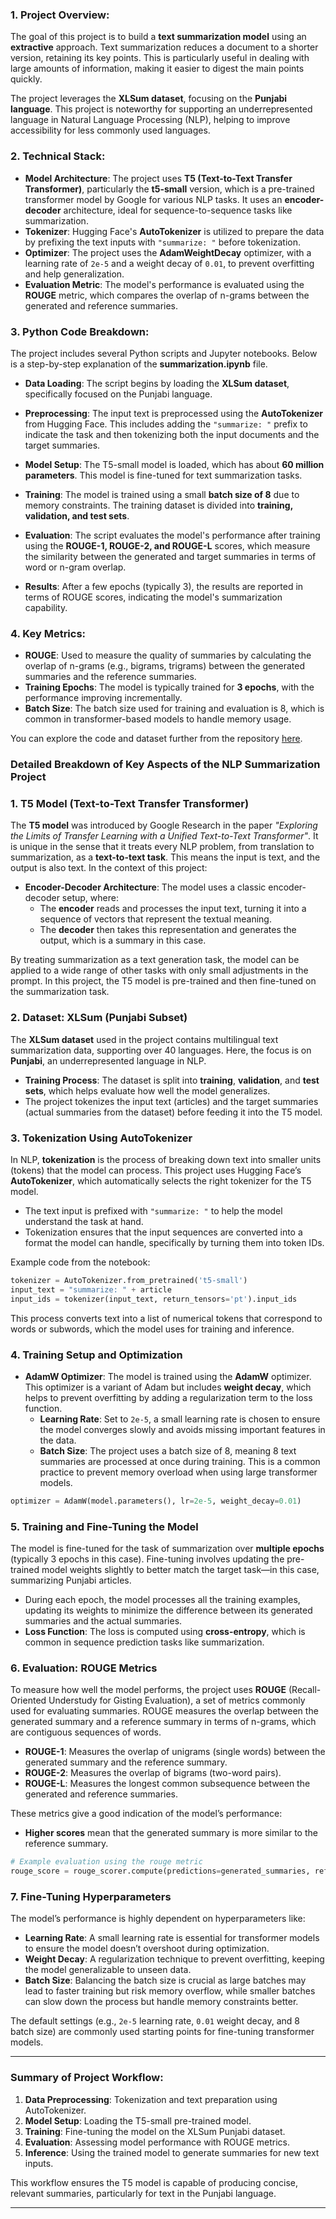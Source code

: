 
### 1. **Project Overview:**
The goal of this project is to build a **text summarization model** using an **extractive** approach. Text summarization reduces a document to a shorter version, retaining its key points. This is particularly useful in dealing with large amounts of information, making it easier to digest the main points quickly. 

The project leverages the **XLSum dataset**, focusing on the **Punjabi language**. This project is noteworthy for supporting an underrepresented language in Natural Language Processing (NLP), helping to improve accessibility for less commonly used languages.

### 2. **Technical Stack:**
- **Model Architecture**: The project uses **T5 (Text-to-Text Transfer Transformer)**, particularly the **t5-small** version, which is a pre-trained transformer model by Google for various NLP tasks. It uses an **encoder-decoder** architecture, ideal for sequence-to-sequence tasks like summarization.
- **Tokenizer**: Hugging Face's **AutoTokenizer** is utilized to prepare the data by prefixing the text inputs with `"summarize: "` before tokenization.
- **Optimizer**: The project uses the **AdamWeightDecay** optimizer, with a learning rate of `2e-5` and a weight decay of `0.01`, to prevent overfitting and help generalization.
- **Evaluation Metric**: The model's performance is evaluated using the **ROUGE** metric, which compares the overlap of n-grams between the generated and reference summaries.

### 3. **Python Code Breakdown**:

The project includes several Python scripts and Jupyter notebooks. Below is a step-by-step explanation of the **summarization.ipynb** file.

- **Data Loading**: The script begins by loading the **XLSum dataset**, specifically focused on the Punjabi language.
  
- **Preprocessing**: The input text is preprocessed using the **AutoTokenizer** from Hugging Face. This includes adding the `"summarize: "` prefix to indicate the task and then tokenizing both the input documents and the target summaries.
  
- **Model Setup**: The T5-small model is loaded, which has about **60 million parameters**. This model is fine-tuned for text summarization tasks.
  
- **Training**: The model is trained using a small **batch size of 8** due to memory constraints. The training dataset is divided into **training, validation, and test sets**.
  
- **Evaluation**: The script evaluates the model's performance after training using the **ROUGE-1, ROUGE-2, and ROUGE-L** scores, which measure the similarity between the generated and target summaries in terms of word or n-gram overlap.
  
- **Results**: After a few epochs (typically 3), the results are reported in terms of ROUGE scores, indicating the model's summarization capability.

### 4. **Key Metrics:**
- **ROUGE**: Used to measure the quality of summaries by calculating the overlap of n-grams (e.g., bigrams, trigrams) between the generated summaries and the reference summaries.
- **Training Epochs**: The model is typically trained for **3 epochs**, with the performance improving incrementally.
- **Batch Size**: The batch size used for training and evaluation is 8, which is common in transformer-based models to handle memory usage.

You can explore the code and dataset further from the repository [here](https://github.com/yxshee/summarization-nlp).

### Detailed Breakdown of Key Aspects of the NLP Summarization Project

### 1. **T5 Model (Text-to-Text Transfer Transformer)**

The **T5 model** was introduced by Google Research in the paper *"Exploring the Limits of Transfer Learning with a Unified Text-to-Text Transformer"*. It is unique in the sense that it treats every NLP problem, from translation to summarization, as a **text-to-text task**. This means the input is text, and the output is also text. In the context of this project:

- **Encoder-Decoder Architecture**: The model uses a classic encoder-decoder setup, where:
  - The **encoder** reads and processes the input text, turning it into a sequence of vectors that represent the textual meaning.
  - The **decoder** then takes this representation and generates the output, which is a summary in this case.

By treating summarization as a text generation task, the model can be applied to a wide range of other tasks with only small adjustments in the prompt. In this project, the T5 model is pre-trained and then fine-tuned on the summarization task.

### 2. **Dataset: XLSum (Punjabi Subset)**

The **XLSum dataset** used in the project contains multilingual text summarization data, supporting over 40 languages. Here, the focus is on **Punjabi**, an underrepresented language in NLP. 

- **Training Process**: The dataset is split into **training**, **validation**, and **test sets**, which helps evaluate how well the model generalizes.
- The project tokenizes the input text (articles) and the target summaries (actual summaries from the dataset) before feeding it into the T5 model.

### 3. **Tokenization Using AutoTokenizer**

In NLP, **tokenization** is the process of breaking down text into smaller units (tokens) that the model can process. This project uses Hugging Face’s **AutoTokenizer**, which automatically selects the right tokenizer for the T5 model.

- The text input is prefixed with `"summarize: "` to help the model understand the task at hand.
- Tokenization ensures that the input sequences are converted into a format the model can handle, specifically by turning them into token IDs.

Example code from the notebook:
```python
tokenizer = AutoTokenizer.from_pretrained('t5-small')
input_text = "summarize: " + article
input_ids = tokenizer(input_text, return_tensors='pt').input_ids
```

This process converts text into a list of numerical tokens that correspond to words or subwords, which the model uses for training and inference.

### 4. **Training Setup and Optimization**

- **AdamW Optimizer**: The model is trained using the **AdamW** optimizer. This optimizer is a variant of Adam but includes **weight decay**, which helps to prevent overfitting by adding a regularization term to the loss function.
  - **Learning Rate**: Set to `2e-5`, a small learning rate is chosen to ensure the model converges slowly and avoids missing important features in the data.
  - **Batch Size**: The project uses a batch size of 8, meaning 8 text summaries are processed at once during training. This is a common practice to prevent memory overload when using large transformer models.

```python
optimizer = AdamW(model.parameters(), lr=2e-5, weight_decay=0.01)
```

### 5. **Training and Fine-Tuning the Model**

The model is fine-tuned for the task of summarization over **multiple epochs** (typically 3 epochs in this case). Fine-tuning involves updating the pre-trained model weights slightly to better match the target task—in this case, summarizing Punjabi articles.

- During each epoch, the model processes all the training examples, updating its weights to minimize the difference between its generated summaries and the actual summaries.
- **Loss Function**: The loss is computed using **cross-entropy**, which is common in sequence prediction tasks like summarization.

### 6. **Evaluation: ROUGE Metrics**

To measure how well the model performs, the project uses **ROUGE** (Recall-Oriented Understudy for Gisting Evaluation), a set of metrics commonly used for evaluating summaries. ROUGE measures the overlap between the generated summary and a reference summary in terms of n-grams, which are contiguous sequences of words.

- **ROUGE-1**: Measures the overlap of unigrams (single words) between the generated summary and the reference summary.
- **ROUGE-2**: Measures the overlap of bigrams (two-word pairs).
- **ROUGE-L**: Measures the longest common subsequence between the generated and reference summaries.

These metrics give a good indication of the model’s performance:
- **Higher scores** mean that the generated summary is more similar to the reference summary.

```python
# Example evaluation using the rouge metric
rouge_score = rouge_scorer.compute(predictions=generated_summaries, references=reference_summaries)
```

### 7. **Fine-Tuning Hyperparameters**

The model’s performance is highly dependent on hyperparameters like:
- **Learning Rate**: A small learning rate is essential for transformer models to ensure the model doesn’t overshoot during optimization.
- **Weight Decay**: A regularization technique to prevent overfitting, keeping the model generalizable to unseen data.
- **Batch Size**: Balancing the batch size is crucial as large batches may lead to faster training but risk memory overflow, while smaller batches can slow down the process but handle memory constraints better.

The default settings (e.g., `2e-5` learning rate, `0.01` weight decay, and 8 batch size) are commonly used starting points for fine-tuning transformer models.

---

### Summary of Project Workflow:
1. **Data Preprocessing**: Tokenization and text preparation using AutoTokenizer.
2. **Model Setup**: Loading the T5-small pre-trained model.
3. **Training**: Fine-tuning the model on the XLSum Punjabi dataset.
4. **Evaluation**: Assessing model performance with ROUGE metrics.
5. **Inference**: Using the trained model to generate summaries for new text inputs.

This workflow ensures the T5 model is capable of producing concise, relevant summaries, particularly for text in the Punjabi language.

---
